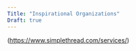 ```yaml
---
Title: "Inspirational Organizations"
Draft: true
---
```


(https://www.simplethread.com/services/)

